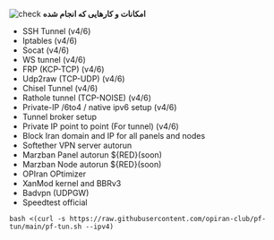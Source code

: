 ![check](https://github.com/Azumi67/PrivateIP-Tunnel/assets/119934376/13de8d36-dcfe-498b-9d99-440049c0cf14)
**امکانات و کارهایی که انجام شده**
 - SSH Tunnel (v4/6)
 - Iptables (v4/6)
 - Socat (v4/6)
 - WS tunnel (v4/6)
 - FRP (KCP-TCP) (v4/6)
 - Udp2raw (TCP-UDP) (v4/6)
 - Chisel Tunnel (v4/6)
 - Rathole tunnel (TCP-NOISE) (v4/6)
 - Private-IP /6to4 / native ipv6 setup (v4/6)
 - Tunnel broker setup
 - Private IP point to point (For tunnel) (v4/6)
 - Block Iran domain and IP for all panels and nodes
 - Softether VPN server autorun
 - Marzban Panel autorun ${RED}(soon)
 - Marzban Node autorun ${RED}(soon)
 - OPIran OPtimizer
 - XanMod kernel and BBRv3
 - Badvpn (UDPGW)
 - Speedtest official

```
bash <(curl -s https://raw.githubusercontent.com/opiran-club/pf-tun/main/pf-tun.sh --ipv4)
```
